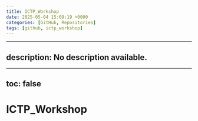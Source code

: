 ```yaml
---
title: ICTP_Workshop
date: 2025-05-04 15:09:19 +0000
categories: [GitHub, Repositories]
tags: [github, ictp_workshop]
---
```


---
description: No description available.
---
---
toc: false
---

# ICTP_Workshop

